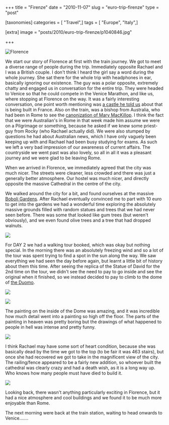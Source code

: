 +++
title = "Firenze"
date = "2010-11-07"
slug = "euro-trip-firenze"
type = "post"

[taxonomies]
categories = [ "Travel",]
tags = [ "Europe", "Italy",]

[extra]
image = "posts/2010/euro-trip-firenze/p1040846.jpg"

+++

![Florence](p1040846.jpg)

We start our story of Florence at first with the train journey. We got to meet a diverse range of people during the trip. Immediately opposite Rachael and I was a British couple. I don't think I heard the girl say a word during the whole journey. She sat there for the whole trip with headphones in ear, basically ignoring our existence. The guy was a polar opposite, extremely chatty and engaged us in conversation for the entire trip. They were headed to Venice so that he could compete in the Venice Marathon, and like us, where stopping at Florence on the way. It was a fairly interesting conversation, one point worth mentioning was [a castle he told us](http://www.signonsandiego.com/uniontrib/20060917/news_1t17castle.html) about that is being built in France. Also on the train, was a bishop from Australia, who had been in Rome to see the [canonization of Mary MacKillop](http://www.abc.net.au/news/stories/2010/10/18/3040655.htm). I think the fact that we were Australian's in Rome in that week made him assume we were on a Pilgrimage or something, because he asked if we knew some priest-guy from Rocky (who Rachael actually did). We were also stumped by questions he had about Australian news, which I have only vaguely been keeping up with and Rachael had been busy studying for exams. As such we left a very bad impression of our awareness of current affairs. The countryside we went past was also lovely, so all in all it was a pleasant journey and we were glad to be leaving Rome.

When we arrived in Florence, we immediately agreed that the city was much nicer. The streets were cleaner, less crowded and there was just a generally better atmosphere. Our hostel was much nicer, and directly opposite the massive Cathedral in the centre of the city.

We walked around the city for a bit, and found ourselves at the massive [Boboli Gardens](http://en.wikipedia.org/wiki/Boboli_Gardens). After Rachael eventually convinced me to part with 10 euro to get into the gardens we had a wonderful time exploring the absolutely massive grounds filled with random statues and trees that we had never seen before. There was some that looked like gum trees (but weren't obviously), and we even found olive trees and a tree that had dropped walnuts.

![](gardens.jpg)

For DAY 2 we had a walking tour booked, which was okay but nothing special. In the morning there was an absolutely freezing wind and so a lot of the tour was spent trying to find a spot in the sun along the way. We saw everything we had seen the day before again, but learnt a little bit of history about them this time. After seeing the replica of the Statue of David for the 2nd time on the tour, we didn't see the need to pay to go inside and see the original when it finished, so we instead decided to pay to climb to the dome of [the Duomo](http://en.wikipedia.org/wiki/Florence_Cathedral).

![](statue.jpg)

![](bridge.jpg)

The painting on the inside of the Dome was amazing, and it was incredible how much detail went into a painting so high off the floor. The parts of the painting in heaven was pretty boring but the drawings of what happened to people in hell was intense and pretty funny.

![](dome.jpg)

I think Rachael may have some sort of heart condition, because she was basically dead by the time we got to the top (to be fair it was 463 stairs), but once she had recovered we got to take in the magnificent view of the city. The railing/fence appeared to be a fairly new addition, so whoever built the cathedral was clearly crazy and had a death wish, as it is a long way up. Who knows how many people must have died to build it.

![](view.jpg)

Looking back, there wasn't anything particularly exciting in Florence, but it had a nice atmosphere and cool buildings and we found it to be much more enjoyable than Rome.

The next morning were back at the train station, waiting to head onwards to Venice.......